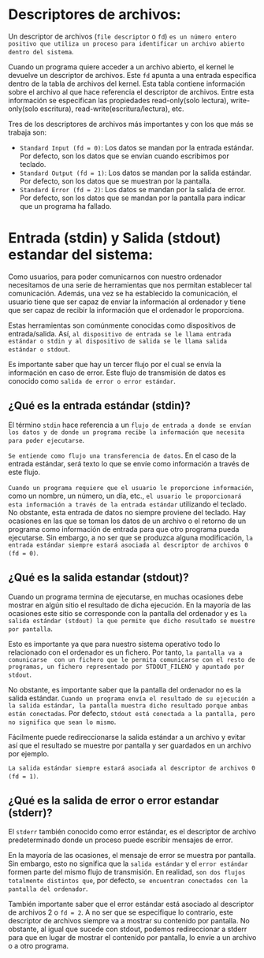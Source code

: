 # Descriptores de archivos:
 
Un descriptor de archivos (``file descriptor`` o ``fd``) ``es un número entero positivo que utiliza un proceso para identificar un archivo abierto dentro
del sistema``. 

Cuando un programa quiere acceder a un archivo abierto, el kernel le devuelve un descriptor de archivos. Este ``fd`` apunta a una entrada específica
dentro de la tabla de archivos del kernel. Esta tabla contiene información sobre el archivo al que hace referencia el descriptor de archivos. Entre esta
información se especifican las propiedades read-only(solo lectura), write-only(solo escritura), read-write(escritura/lectura), etc.

Tres de los descriptores de archivos más importantes y con los que más se trabaja son:

* ``Standard Input (fd = 0)``: Los datos se mandan por la entrada estándar. Por defecto, son los datos que se envían cuando escribimos por teclado.
* ``Standard Output (fd = 1)``: Los datos se mandan por la salida estándar. Por defecto, son los datos que se muestran por la pantalla.
* ``Standard Error (fd = 2)``: Los datos se mandan por la salida de error. Por defecto, son los datos que se mandan por la pantalla para indicar que un
                                programa ha fallado.

# Entrada (stdin) y Salida (stdout) estandar del sistema:

Como usuarios, para poder comunicarnos con nuestro ordenador necesitamos de una serie de herramientas que nos permitan establecer tal comunicación.
Además, una vez se ha establecido la comunicación, el usuario tiene que ser capaz de enviar la información al ordenador y tiene que ser capaz de recibir
la información que el ordenador le proporciona.

Estas herramientas son comúnmente conocidas como dispositivos de entrada/salida. Así, ``al dispositivo de entrada se le llama entrada estándar o stdin y
al dispositivo de salida se le llama salida estándar o stdout``.

Es importante saber que hay un tercer flujo por el cual se envía la información en caso de error. Este flujo de transmisión de datos es conocido como
``salida de error o error estándar``.


## ¿Qué es la entrada estándar (stdin)?

El término ``stdin`` hace referencia a un ``flujo de entrada a donde se envían los datos y de donde un programa recibe la información que necesita para
poder ejecutarse``. 

``Se entiende como flujo una transferencia de datos``. En el caso de la entrada estándar, será texto lo que se envíe como información a través 
de este flujo.

``Cuando un programa requiere que el usuario le proporcione información``, como un nombre, un número, un día, etc., ``el usuario le proporcionará esta
información a través de la entrada estándar`` utilizando el teclado. No obstante, esta entrada de datos no siempre proviene del teclado. Hay ocasiones
en las que se toman los datos de un archivo o el retorno de un programa como información de entrada para que otro programa pueda ejecutarse. Sin embargo,
a no ser que se produzca alguna modificación, ``la entrada estándar siempre estará asociada al descriptor de archivos 0 (fd = 0)``.

## ¿Qué es la salida estandar (stdout)?

Cuando un programa termina de ejecutarse, en muchas ocasiones debe mostrar en algún sitio el resultado de dicha ejecución. En la mayoría de las
ocasiones este sitio se corresponde con la pantalla del ordenador y es ``la salida estándar (stdout) la que permite que dicho resultado se muestre por
pantalla``. 

Esto es importante ya que para nuestro sistema operativo todo lo relacionado con el ordenador es un fichero. Por tanto, ``la pantalla va a comunicarse 
con un fichero que le permita comunicarse con el resto de programas, un fichero representado por STDOUT_FILENO y apuntado por stdout``.

No obstante, es importante saber que la pantalla del ordenador no es la salida estándar. ``Cuando un programa envía el resultado de su ejecución a la
salida estándar, la pantalla muestra dicho resultado porque ambas están conectadas``. Por defecto, ``stdout está conectada a la pantalla, pero no
significa que sean lo mismo``. 

Fácilmente puede redireccionarse la salida estándar a un archivo y evitar así que el resultado se muestre por pantalla y ser guardados en un archivo por
ejemplo.

``La salida estándar siempre estará asociada al descriptor de archivos 0 (fd = 1)``.
 
## ¿Qué es la salida de error o error estandar (stderr)?
 
El ``stderr`` también conocido como  error estándar, es el descriptor de archivo predeterminado donde un proceso puede escribir mensajes de error. 

En la mayoría de las ocasiones, el mensaje de error se muestra por pantalla. Sin embargo, esto no significa que la ``salida estándar`` y el ``error
estándar`` formen parte del mismo flujo de transmisión. En realidad, ``son dos flujos totalmente distintos que``, por defecto, ``se encuentran conectados
con la pantalla del ordenador``.

También importante saber que el error estándar está asociado al descriptor de archivos 2 o ``fd = 2``. A no ser que se especifique lo contrario, este
descriptor de archivos siempre va a mostrar su contenido por pantalla. No obstante, al igual que sucede con stdout, podemos redireccionar a stderr para
que en lugar de mostrar el contenido por pantalla, lo envíe a un archivo o a otro programa.









